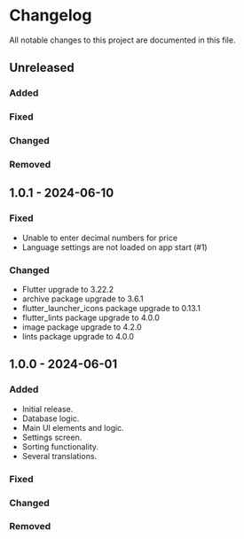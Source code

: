 # Changelog

All notable changes to this project are documented in this file.

## Unreleased

### Added

### Fixed

### Changed

### Removed

## 1.0.1 - 2024-06-10

### Fixed

- Unable to enter decimal numbers for price
- Language settings are not loaded on app start (#1)

### Changed

- Flutter upgrade to 3.22.2
- archive package upgrade to 3.6.1
- flutter_launcher_icons package upgrade to 0.13.1
- flutter_lints package upgrade to 4.0.0
- image package upgrade to 4.2.0
- lints package upgrade to 4.0.0

## 1.0.0 - 2024-06-01

### Added

- Initial release.
- Database logic.
- Main UI elements and logic.
- Settings screen.
- Sorting functionality.
- Several translations.

### Fixed

### Changed

### Removed
